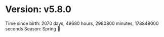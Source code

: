 # Version: v5.8.0
Time since birth: 2070 days, 49680 hours, 2980800 minutes, 178848000 seconds
Season: Spring 🌸
